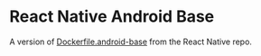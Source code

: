# React Native Android Base

A version of [Dockerfile.android-base](https://github.com/facebook/react-native/blob/988366a4179d87d667e5d9396efdfba4cbbe0b2e/ContainerShip/Dockerfile.android-base) from the React Native repo.

